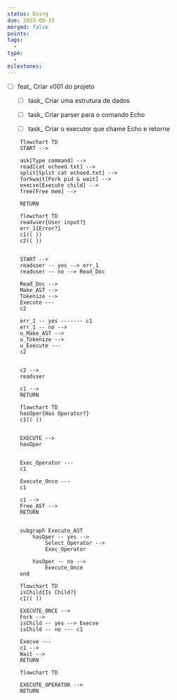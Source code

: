 ```yaml
---
status: Doing
due: 2023-08-15
merged: false
points:
tags:
  - 
type:
  - 
milestones:
---
```


- [ ] feat_ Criar v001 do projeto
	- [ ] task_ Criar uma estrutura de dados
	- [ ] task_ Criar parser para o comando Echo
	- [ ] task_ Criar o executor que chame Echo e retorne


```mermaid
	flowchart TD
	START -->
	
	ask[Type command] -->
	read[cat echoed.txt] -->
	split[Split cat echoed.txt] -->
	forkwait[Fork pid & wait] -->
	execve[Execute child] -->
	free[Free mem] -->
	
	RETURN
```


```mermaid
	flowchart TD
	readuser{User input?}
	err_1{Error?}
	c1(( ))
	c2(( ))
	
	
	START -->
	readuser -- yes --> err_1
	readuser -- no --> Read_Doc
	
	Read_Doc -->
	Make_AST -->
	Tokenize -->
	Execute ---
	c2

	err_1 -- yes ------- c1
	err_1 -- no --> 
	u_Make_AST -->
	u_Tokenize -->
	u_Execute ---
	c2

	
	c2 -->
	readuser
	
	c1 -->
	RETURN
```

```mermaid
	flowchart TD
	hasOper{Has Operator?}
	c1(( ))
	

	EXECUTE -->
	hasOper
	

	Exec_Operator ---
	c1
	
	Execute_Once ---
	c1

	c1 -->
	Free_AST -->
	RETURN


	subgraph Execute_AST
		hasOper -- yes -->
			Select_Operator	-->
			Exec_Operator 

		hasOper -- no -->
			Execute_Once
	end
```

```mermaid
	flowchart TD
	isChild{Is Child?}
	c1(( ))
	
	EXECUTE_ONCE -->
	Fork -->
	isChild -- yes --> Execve
	isChild -- no --- c1

	Execve ---
	c1 -->
	Wait -->
	RETURN
```


```mermaid
	flowchart TD

	EXECUTE_OPERATOR -->
	RETURN
```